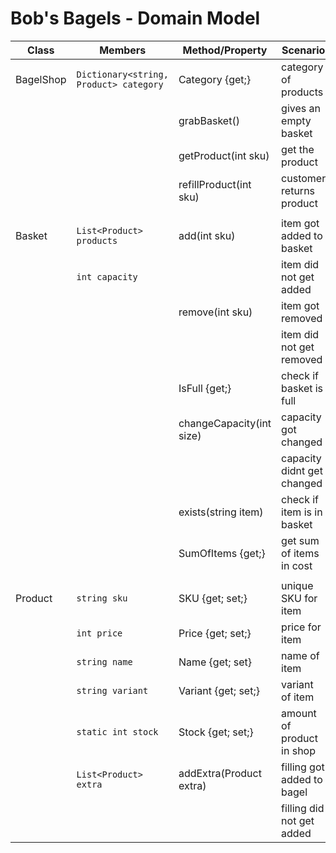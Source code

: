 # Bob's Bagels - Domain Model

| Class           | Members                 | Method/Property             | Scenario                  | Output     |
|-----------------|-------------------------|-----------------------------|---------------------------|------------|
| BagelShop       | `Dictionary<string, Product> category`| Category {get;}  | category of products      | Dictionary |
|                 |							| grabBasket()                | gives an empty basket     | Basket     |
|                 |							| getProduct(int sku)         | get the product           | Product    |
|                 |                         | refillProduct(int sku)      | customer returns product  | nothing    |
|                 |                         |                             |                           |            |
| Basket          | `List<Product> products`| add(int sku)                | item got added to basket  | true       |
|				  | `int capacity`          |                             | item did not get added    | false      |
|                 |                         | remove(int sku)             | item got removed          | true       |
|                 |                         |                             | item did not get removed  | false      |
|                 |                         | IsFull {get;}               | check if basket is full   | bool       |
|                 |                         | changeCapacity(int size)    | capacity got changed      | true       |
|                 |                         |                             | capacity didnt get changed| false      |
|                 |                         | exists(string item)         | check if item is in basket| bool       |
|                 |                         | SumOfItems {get;}           | get sum of items in cost  | double     |
|                 |                         |                             |                           |            |
| Product         | `string sku`            | SKU {get; set;}             | unique SKU for item       | string     |
|                 | `int price`             | Price {get; set;}           | price for item            | int        |
|                 | `string name`           | Name {get; set}             | name of item              | string     |
|                 | `string variant`        | Variant {get; set;}         | variant of item           | string     |
|                 | `static int stock`      | Stock {get; set;}           | amount of product in shop | int        |
|                 | `List<Product> extra`   | addExtra(Product extra)     | filling got added to bagel| true       |
|                 |                         |                             | filling did not get added | false      |